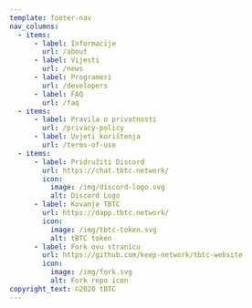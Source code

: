 ```yaml
---
template: footer-nav
nav_columns:
  - items:
      - label: Informacije
        url: /about
      - label: Vijesti
        url: /news
      - label: Programeri
        url: /developers
      - label: FAQ
        url: /faq
  - items:
      - label: Pravila o privatnosti
        url: /privacy-policy
      - label: Uvjeti korištenja
        url: /terms-of-use
  - items:
      - label: Pridružiti Discord
        url: https://chat.tbtc.network/
        icon:
          image: /img/discord-logo.svg
          alt: Discord Logo
      - label: Kovanje TBTC
        url: https://dapp.tbtc.network/
        icon:
          image: /img/tbtc-token.svg
          alt: tBTC token
      - label: Fork ovu stranicu
        url: https://github.com/keep-network/tbtc-website
        icon:
          image: /img/fork.svg
          alt: Fork repo icon
copyright_text: ©2020 tBTC
---
```

